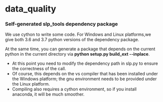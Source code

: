 #   data_quality

### Self-generated slp_tools dependency package

We use cython to write some code. For Windows and Linux platforms,we give both 3.6 and 3.7 python versions of the dependency package.

At the same time, you can generate a package that depends on the current python in the current directory via **python setup.py build_ext --inplace**.

-   At this point you need to modify the dependency path in slp.py to ensure the correctness of the call.
-	Of course, this depends on the vs compiler that has been installed under the Windows platform; the gnu environment needs to be provided under the Linux platform.
-	Compiling also requires a cython environment, so if you install anaconda, it will be much smoother.